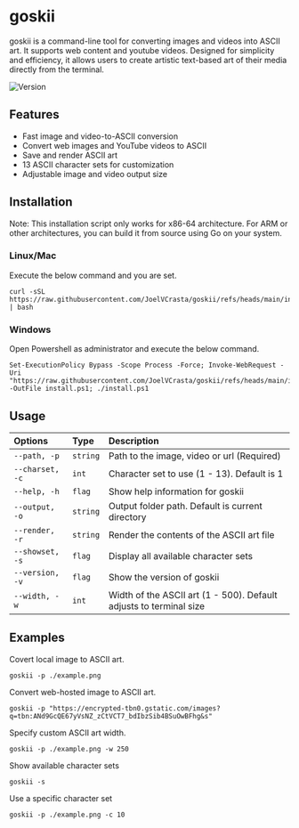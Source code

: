 # goskii

goskii is a command-line tool for converting images and videos into ASCII art. It supports web content and youtube videos. Designed for simplicity and efficiency, it allows users to create artistic text-based art of their media directly from the terminal.

![Version](https://img.shields.io/badge/Version-2.0-blue.svg)

## Features

- Fast image and video-to-ASCII conversion  
- Convert web images and YouTube videos to ASCII  
- Save and render ASCII art  
- 13 ASCII character sets for customization  
- Adjustable image and video output size


## Installation

Note: This installation script only works for x86-64 architecture. For ARM or other architectures, you can build it from source using Go on your system.

### Linux/Mac

Execute the below command and you are set.

```
curl -sSL https://raw.githubusercontent.com/JoelVCrasta/goskii/refs/heads/main/install.sh | bash
```

### Windows

Open Powershell as administrator and execute the below command.

```
Set-ExecutionPolicy Bypass -Scope Process -Force; Invoke-WebRequest -Uri "https://raw.githubusercontent.com/JoelVCrasta/goskii/refs/heads/main/install.ps1" -OutFile install.ps1; ./install.ps1
```

## Usage

| Options         | Type     | Description                                                        |
| :-------------- | :------- | :----------------------------------------------------------------- |
| `--path, -p`    | `string` | Path to the image, video or url (Required)                                  |
| `--charset, -c` | `int`    | Character set to use (1 - 13). Default is 1                        |
| `--help, -h`    | `flag`   | Show help information for goskii                                   |
| `--output, -o`  | `string` | Output folder path. Default is current directory                   |
| `--render, -r`  | `string` | Render the contents of the ASCII art file                          |
| `--showset, -s` | `flag`   | Display all available character sets                               |
| `--version, -v` | `flag`   | Show the version of goskii                                         |
| `--width, -w`   | `int`    | Width of the ASCII art (1 - 500). Default adjusts to terminal size |

## Examples

Covert local image to ASCII art.

```
goskii -p ./example.png
```

Convert web-hosted image to ASCII art.

```
goskii -p "https://encrypted-tbn0.gstatic.com/images?q=tbn:ANd9GcQE67yVsNZ_zCtVCT7_bdIbzSib4BSuOwBFhg&s"
```

Specify custom ASCII art width.

```
goskii -p ./example.png -w 250
```

Show available character sets

```
goskii -s
```

Use a specific character set

```
goskii -p ./example.png -c 10
```
